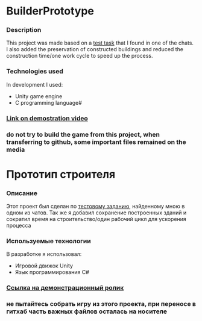 # BuilderPrototype
### **Description**
  This project was made based on a [test task]() that I found in one of the chats. I also added the preservation of constructed buildings and reduced the construction time/one work cycle to speed up the process.
### **Technologies used**
  In development I used:
  * Unity game engine
  * C programming language#
### [Link on demostration video](https://hellfinger-s.github.io/me/testBuilderVideo.html)
### do not try to build the game from this project, when transferring to github, some important files remained on the media




# Прототип строителя
### **Описание**
   Этот проект был сделан по [тестовому заданию](), найденному мною в одном из чатов. Так же я добавил сохранение построенных зданий и сократил время на строительство/один рабочий цикл для ускорения процесса
### **Используемые технологии**
   В разработке я использовал:
   * Игровой движок Unity
   * Язык программирования C#
### [Ссылка на демонстрационный ролик](https://hellfinger-s.github.io/me/testBuilderVideo.html)
### не пытайтесь собрать игру из этого проекта, при переносе в гитхаб часть важных файлов осталась на носителе
